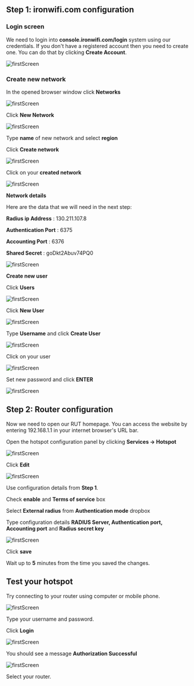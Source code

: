## Step 1: ironwifi.com configuration

### Login screen

We need to login into **console.ironwifi.com/login** system using our credentials. If you don't have a registered account then you need to create one. You can do that by clicking **Create Account**. 

![firstScreen](teltonika/teltonika1.png)

### Create new network

In the opened browser window click **Networks**

![firstScreen](teltonika/teltonika2.png)

Click **New Network**

![firstScreen](teltonika/teltonika3.png)

Type **name** of new network and select **region**

Click **Create network** 

![firstScreen](teltonika/teltonika4.png)

Click on your **created network** 

![firstScreen](teltonika/teltonika5.png)

**Network details**

Here are the data that we will need in the next step:

**Radius ip Address** : 130.211.107.8

**Authentication Port** : 6375

**Accounting Port**  : 6376

**Shared Secret**  : goDkt2Abuv74PQ0 

![firstScreen](teltonika/teltonika6.png)

**Create new user**

Click **Users** 

![firstScreen](teltonika/teltonika7.png)

Click **New User** 

![firstScreen](teltonika/teltonika8.png)

Type **Username** and click **Create User**

![firstScreen](teltonika/teltonika9.png)

Click on your user 

![firstScreen](teltonika/teltonika10.png)

Set new password and click **ENTER**

![firstScreen](teltonika/teltonika11.png)

## Step 2: Router configuration

Now we need to open our RUT homepage. You can access the website by entering 192.168.1.1 in your internet browser's URL bar.

Open the hotspot configuration panel by clicking **Services → Hotspot** 

![firstScreen](teltonika/teltonika12.png)

Click **Edit**

![firstScreen](teltonika/teltonika13.png)

Use configuration details from **Step 1**.

Check **enable** and **Terms of service** box

Select **External radius** from **Authentication mode** dropbox

Type configuration details **RADIUS Server, Authentication port, Accounting port** and **Radius secret key**

![firstScreen](teltonika/teltonika14.png)

Click **save**

Wait up to **5** minutes from the time you saved the changes.

## Test your hotspot

Try connecting to your router using computer or mobile phone.

![firstScreen](teltonika/teltonika15.png)

Type your username and password.

Click **Login** 

![firstScreen](teltonika/teltonika16.png)

You should see a message **Authorization Successful**

![firstScreen](teltonika/teltonika17.png)




Select your router. 

